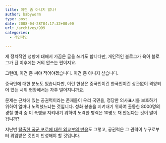 ```yaml
---
title: 이건 좀 아니지 않나!
author: babyworm
type: post
date: 2008-04-28T04:17:32+00:00
url: /archives/999
categories:
  - 개인적인

---
```

제 정치적인 성향에 대해서 가끔은 글을 쓰기도 합니다만, 개인적인 블로그가 육아 블로그가 된 이후에는 거의 안쓰는 편이지요.

  


그런데, 이건 좀 써야 적어야겠습니다. 이건 좀 아니지 싶습니다.

  




  


중국인에 대한 분노도 있습니다만, 이런 현상은 중국인이건 한국인이건 상관없이 격앙되어 있는 시위 현장에서는 자주 벌어지니까요.

  


문제는 근처에 있는 공권력이라는 존재들이 우리 국민을, 정당한 의사표시를 보호하기 위하여 얼마나 노력했느냐는 것입니다. 성화 봉송을 지켜내기 위하여 출동한 8000명의 경찰 병력 중 이 폭행을 지켜내기 위하여 노력한 병력은 10명도 채 안된다는 것이 말이 됩니까?

  


지난번 [탈출한 국군 포로에 대한 외교부의 반응][1]도 그렇고, 공권력은 그 권력이 누구로부터 위임받은 것인지 반성해야 할 것입니다.

 [1]: http://babyworm.tistory.com/25